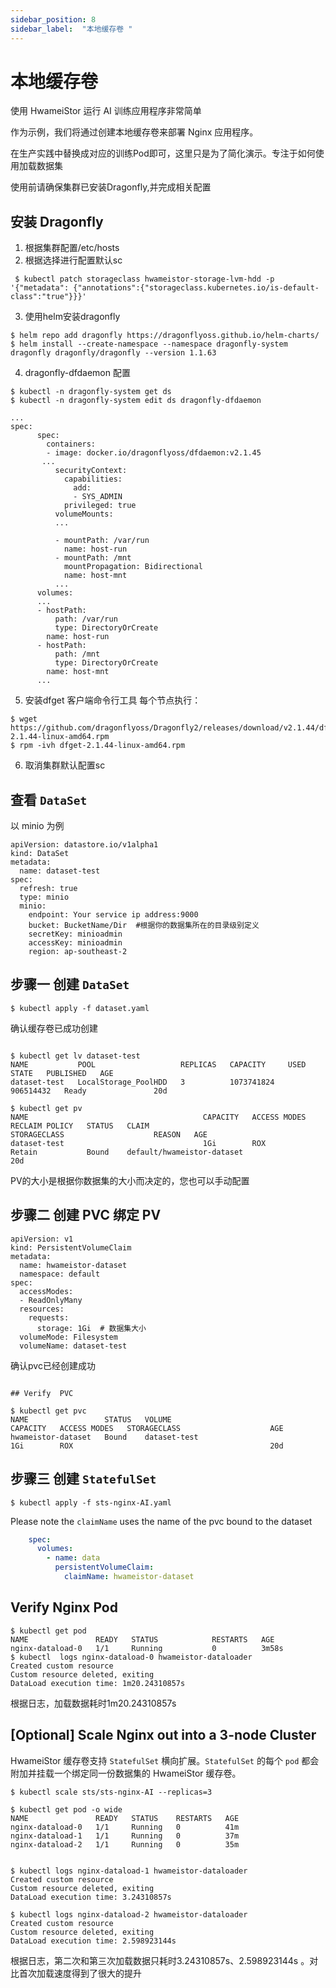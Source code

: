 ```yaml
---
sidebar_position: 8
sidebar_label:  "本地缓存卷 "
---
```


# 本地缓存卷

使用 HwameiStor 运行 AI 训练应用程序非常简单

作为示例，我们将通过创建本地缓存卷来部署 Nginx 应用程序。

在生产实践中替换成对应的训练Pod即可，这里只是为了简化演示。专注于如何使用加载数据集

使用前请确保集群已安装Dragonfly,并完成相关配置

## 安装 Dragonfly

1. 根据集群配置/etc/hosts
2. 根据选择进行配置默认sc
```console
 $ kubectl patch storageclass hwameistor-storage-lvm-hdd -p '{"metadata": {"annotations":{"storageclass.kubernetes.io/is-default-class":"true"}}}'
```

3. 使用helm安装dragonfly
```console
$ helm repo add dragonfly https://dragonflyoss.github.io/helm-charts/
$ helm install --create-namespace --namespace dragonfly-system dragonfly dragonfly/dragonfly --version 1.1.63
```

4. dragonfly-dfdaemon 配置
```console
$ kubectl -n dragonfly-system get ds
$ kubectl -n dragonfly-system edit ds dragonfly-dfdaemon

...
spec:
      spec:
        containers:
        - image: docker.io/dragonflyoss/dfdaemon:v2.1.45
       ...
          securityContext:
            capabilities:
              add:
              - SYS_ADMIN
            privileged: true
          volumeMounts:
          ...
            
          - mountPath: /var/run
            name: host-run
          - mountPath: /mnt
            mountPropagation: Bidirectional
            name: host-mnt
          ...
      volumes:
      ...
      - hostPath:
          path: /var/run
          type: DirectoryOrCreate
        name: host-run
      - hostPath:
          path: /mnt
          type: DirectoryOrCreate
        name: host-mnt
      ... 

```

5. 安装dfget 客户端命令行工具
   每个节点执行：
```console
$ wget https://github.com/dragonflyoss/Dragonfly2/releases/download/v2.1.44/dfget-2.1.44-linux-amd64.rpm
$ rpm -ivh dfget-2.1.44-linux-amd64.rpm
```

6. 取消集群默认配置sc


## 查看 `DataSet`

以 minio 为例

```console
apiVersion: datastore.io/v1alpha1
kind: DataSet
metadata:
  name: dataset-test
spec:
  refresh: true
  type: minio
  minio:
    endpoint: Your service ip address:9000
    bucket: BucketName/Dir  #根据你的数据集所在的目录级别定义
    secretKey: minioadmin
    accessKey: minioadmin
    region: ap-southeast-2  
```

## 步骤一 创建 `DataSet`


```Console
$ kubectl apply -f dataset.yaml
```

确认缓存卷已成功创建

```Console

$ kubectl get lv dataset-test
NAME           POOL                   REPLICAS   CAPACITY     USED        STATE   PUBLISHED   AGE
dataset-test   LocalStorage_PoolHDD   3          1073741824   906514432   Ready               20d

$ kubectl get pv
NAME                                       CAPACITY   ACCESS MODES   RECLAIM POLICY   STATUS   CLAIM                                                    STORAGECLASS                    REASON   AGE
dataset-test                               1Gi        ROX            Retain           Bound    default/hwameistor-dataset                                                                        20d
```

PV的大小是根据你数据集的大小而决定的，您也可以手动配置

## 步骤二 创建 PVC 绑定 PV

```Console
apiVersion: v1
kind: PersistentVolumeClaim
metadata:
  name: hwameistor-dataset
  namespace: default
spec:
  accessModes:
  - ReadOnlyMany
  resources:
    requests:
      storage: 1Gi  # 数据集大小
  volumeMode: Filesystem
  volumeName: dataset-test
```

确认pvc已经创建成功

```Console

## Verify  PVC

$ kubectl get pvc
NAME                 STATUS   VOLUME                                     CAPACITY   ACCESS MODES   STORAGECLASS                    AGE
hwameistor-dataset   Bound    dataset-test                               1Gi        ROX                                            20d
```

## 步骤三 创建 `StatefulSet`

```Console
$ kubectl apply -f sts-nginx-AI.yaml
```

Please note the `claimName` uses the name of the pvc bound to the dataset

```yaml
    spec:
      volumes:
        - name: data
          persistentVolumeClaim:
            claimName: hwameistor-dataset
```
## Verify Nginx Pod
```Console
$ kubectl get pod
NAME               READY   STATUS            RESTARTS   AGE
nginx-dataload-0   1/1     Running           0          3m58s
$ kubectl  logs nginx-dataload-0 hwameistor-dataloader
Created custom resource
Custom resource deleted, exiting
DataLoad execution time: 1m20.24310857s
```
根据日志，加载数据耗时1m20.24310857s

## [Optional] Scale Nginx out into a 3-node Cluster

HwameiStor 缓存卷支持 `StatefulSet` 横向扩展。`StatefulSet` 的每个 `pod` 都会附加并挂载一个绑定同一份数据集的 HwameiStor 缓存卷。

```console
$ kubectl scale sts/sts-nginx-AI --replicas=3

$ kubectl get pod -o wide
NAME               READY   STATUS    RESTARTS   AGE
nginx-dataload-0   1/1     Running   0          41m
nginx-dataload-1   1/1     Running   0          37m
nginx-dataload-2   1/1     Running   0          35m


$ kubectl logs nginx-dataload-1 hwameistor-dataloader
Created custom resource
Custom resource deleted, exiting
DataLoad execution time: 3.24310857s

$ kubectl logs nginx-dataload-2 hwameistor-dataloader
Created custom resource
Custom resource deleted, exiting
DataLoad execution time: 2.598923144s

```

根据日志，第二次和第三次加载数据只耗时3.24310857s、2.598923144s 。对比首次加载速度得到了很大的提升